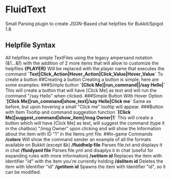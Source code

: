 # FluidText
Small Parsing plugin to create JSON-Based chat helpfiles for Bukkit/Spigot 1.8
## Helpfile Syntax
All helpfiles are simple TextFiles using the legacy ampersand notation (&1...&f) with the addition of 2 more items that will allow to customize the helpfiles
**{PLAYER}** Will be replaced with the player name that executes the command
**´Text|Click_Action|Hover_Action|Click_Value|Hover_Value´** To create a button
##Creating a button
Creating a button is simple, here are some examples:
###Simple button
**´[Click Me]|run_command||/say Hello|´**
This will create a button that will have [Click Me] as text and will run the command "/say Hello" when clicked.
###Simple Button With Hover Option
**´[Click Me]|run_command|show_text|/say Hello|Click me´**
Same as before, but upon hovering a small "Click me" tooltip will appear.
###Button with Item Tooltip and command suggestion function
**´[Click Me]|suggest_command|show_item|/msg Owner|1´**
This will create a button which will have [Click Me] as test, will suggest the command (type it in the chatbox) "/msg Owner" upon clicking and will show the Information about the item with ID "1" in the Items.yml file.
##In-game Commands
**/colors** Will show the command sender an example of all the formats available on Bukkit (except &k)
**/fluidhelp file** Parses file.txt and displays it in chat
**/fluidyaml file** Parses file.yml and disaplys it in chat (useful for expanding rules with more information)
**/setitem id** Replaces the item with Identifier "id" with the item you're currently holding
**/delitem id** Deletes the item with Identifier "id"
**/getitem id** Spawns the item with Identifier "id", so it can be modified.
